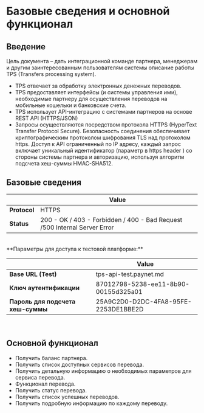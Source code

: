 # Базовые сведения и основной функционал

## Введение 

Цель документа – дать интеграционной команде партнера, менеджерам и другим заинтересованным пользователям системы описание работы TPS (Transfers processing system).

- TPS отвечает за обработку электронных денежных переводов. 
- TPS предоставляет интерфейсы (и системы управления ими), необходимые партнеру для осуществления переводов на мобильные кошельки и банковские счета.
- TPS использует API-интеграцию с системами партнеров на основе REST API (HTTPS/JSON)
- Запросы осуществляются посредством протокола HTTPS (HyperText Transfer Protocol Secure). Безопасность соединения обеспечивает криптографическим протоколом шифрования TLS  над протоколом  https.  Доступ  к API ограниченный  по IP адресу, каждый запрос включает уникальный идентификатор (параметр в https  header ) со стороны системы партнера и авторизацию, используя алгоритм подсчета  хеш-суммы  HMAC-SHA512. 


## Базовые сведения

|                 |Value                                                                    |
|-----------------|-------------------------------------------------------------------------|
|**Protocol**     |HTTPS                                                                    |
|**Status**       |200 - OK / 403 - Forbidden / 400 - Bad Request /500 Internal Server Error|

</br>
**Параметры для доступа к тестовой платформе:**

|                                 |Value                                   |
|---------------------------------|----------------------------------------|
|**Base URL (Test)**              |tps-api-test.paynet.md                  |
|**Ключ аутентификации**          |87012798-5238-ee11-8b90-00155d325a01    |
|**Пароль для подсчета хеш-суммы**|25A9C2D0-D2DC-4FA8-95FE-2253DE1BBE2D    |

</br>

## Основной функционал

- Получить баланс партнера.
- Получить список доступных сервисов перевода.
- Получить детальную информацию о необходимых параметров для сервиса перевода.
- Функционал перевода. 
- Получить статус перевода.
- Получить список успешных переводов.
- Получить подробную информацию по каждому переводу.

</br>

